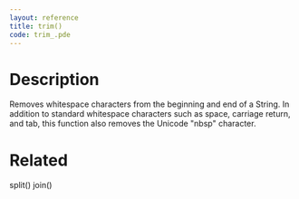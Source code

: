 ```yaml
---
layout: reference
title: trim()
code: trim_.pde
---
```


# Description

Removes whitespace characters from the beginning and end of a String. In addition to standard whitespace characters such as space, carriage return, and tab, this function also removes the Unicode "nbsp" character.

# Related

split()
join()
